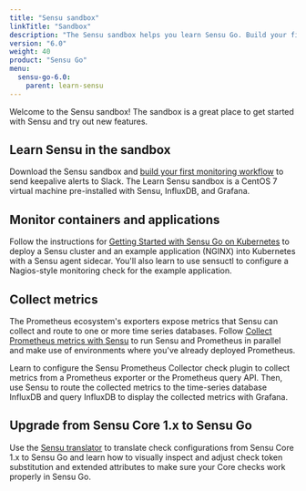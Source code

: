 ```yaml
---
title: "Sensu sandbox"
linkTitle: "Sandbox"
description: "The Sensu sandbox helps you learn Sensu Go. Build your first monitoring workflow, set up container and application monitoring, and use Sensu and Prometheus in parallele to collect and route metrics. There’s also a lesson plan for upgrading from Sensu Core 1.x to Sensu Go!"
version: "6.0"
weight: 40
product: "Sensu Go"
menu:
  sensu-go-6.0:
    parent: learn-sensu
---
```


Welcome to the Sensu sandbox! The sandbox is a great place to get started with Sensu and try out new features.

## Learn Sensu in the sandbox

Download the Sensu sandbox and [build your first monitoring workflow][1] to send keepalive alerts to Slack.
The Learn Sensu sandbox is a CentOS 7 virtual machine pre-installed with Sensu, InfluxDB, and Grafana.

## Monitor containers and applications

Follow the instructions for [Getting Started with Sensu Go on Kubernetes][2] to deploy a Sensu cluster and an example application (NGINX) into Kubernetes with a Sensu agent sidecar.
You'll also learn to use sensuctl to configure a Nagios-style monitoring check for the example application.

## Collect metrics

The Prometheus ecosystem's exporters expose metrics that Sensu can collect and route to one or more time series databases.
Follow [Collect Prometheus metrics with Sensu][3] to run Sensu and Prometheus in parallel and make use of environments where you've already deployed Prometheus.

Learn to configure the Sensu Prometheus Collector check plugin to collect metrics from a Prometheus exporter or the Prometheus query API.
Then, use Sensu to route the collected metrics to the time-series database InfluxDB and query InfluxDB to display the collected metrics with Grafana.

## Upgrade from Sensu Core 1.x to Sensu Go

Use the [Sensu translator][4] to translate check configurations from Sensu Core 1.x to Sensu Go and learn how to visually inspect and adjust check token substitution and extended attributes to make sure your Core checks work properly in Sensu Go.


[1]: ../learn-sensu-sandbox/
[2]: https://github.com/sensu/sensu-k8s-quick-start
[3]: ../../learn/prometheus-metrics/
[4]: https://github.com/sensu/sandbox/tree/master/sensu-go/lesson_plans/check-upgrade/
